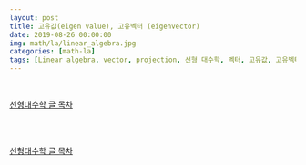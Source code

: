 ```yaml
---
layout: post
title: 고유값(eigen value), 고유벡터 (eigenvector)
date: 2019-08-26 00:00:00
img: math/la/linear_algebra.jpg
categories: [math-la] 
tags: [Linear algebra, vector, projection, 선형 대수학, 벡터, 고유값, 고유벡터, eigen, eigenvalue, eigenvector] # add tag
---
```


<br>

[선형대수학 글 목차](https://gaussian37.github.io/math-la-table/)

<br>





<br>

[선형대수학 글 목차](https://gaussian37.github.io/math-la-table/)

<br>


